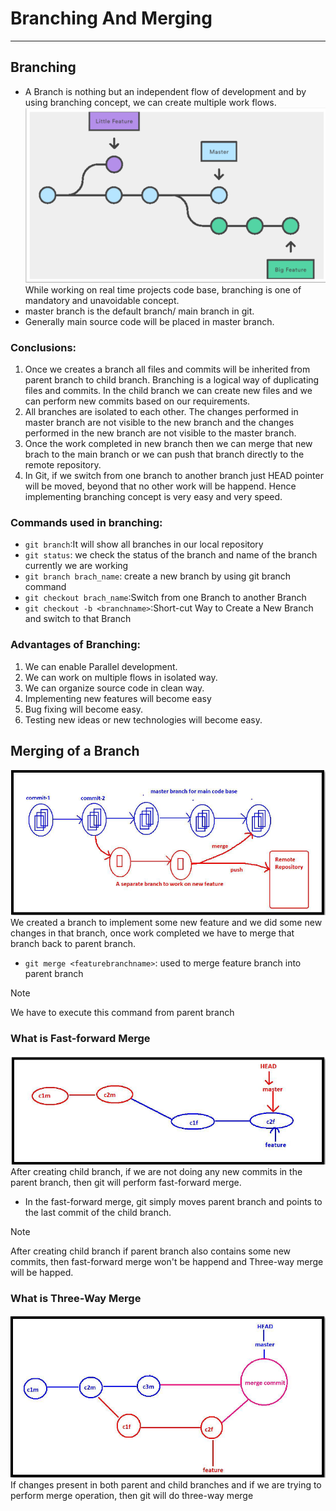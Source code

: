 # Branching And Merging

---
## Branching
* A Branch is nothing but an independent flow of development and by using branching concept, we can create multiple work flows.
![Branching and merging](branching_and_merging.png)
While working on real time projects code base, branching is one of mandatory and unavoidable concept.
* master branch is the default branch/ main branch in git.
* Generally main source code will be placed in master branch.
### Conclusions:
1. Once we creates a branch all files and commits will be inherited from parent branch to child branch. Branching is a logical way of duplicating files and commits. In the child branch we can create new files and we can perform new commits based on our requirements.
2. All branches are isolated to each other. The changes performed in master branch are not visible to the new branch and the changes performed in the new branch are not visible to the master branch.
3. Once the work completed in new branch then we can merge that new brach to the main branch or we can push that branch directly to the remote repository.
4. In Git, if we switch from one branch to another branch just HEAD pointer will be moved, beyond that no other work will be happend. Hence implementing branching concept is very easy and very speed.
### Commands used in branching:
* `git branch`:It will show all branches in our local repository
* `git status`: we check the status of the branch and name of the branch currently we are working
* `git branch brach_name`: create a new branch by using git branch command
* `git checkout brach_name`:Switch from one Branch to another Branch
* `git checkout -b <branchname>`:Short-cut Way to Create a New Branch and switch to that Branch

### Advantages of Branching: 
1. We can enable Parallel development. 
2. We can work on multiple flows in isolated way. 
3. We can organize source code in clean way.
4. Implementing new features will become easy
5. Bug fixing will become easy.
6. Testing new ideas or new technologies will become easy.

## Merging of a Branch
![Merging](merging.png)
We created a branch to implement some new feature and we did some new changes in that branch, once work completed we have to merge that branch back to parent branch.
* `git merge <featurebranchname>`: used to merge feature branch into parent branch
>[!NOTE]
> 
> We have to execute this command from parent branch

### What is Fast-forward Merge
![fast forward](fast_forward.png)
After creating child branch, if we are not doing any new commits in the parent branch, then git will perform fast-forward merge.
* In the fast-forward merge, git simply moves parent branch and points to the last commit of the child branch.
>[!NOTE]
> 
> After creating child branch if parent branch also contains some new commits, then fast-forward merge won't be happend and Three-way merge will be happed.
### What is Three-Way Merge
![Three way merge](three_way.png)
If changes present in both parent and child branches and if we are trying to perform merge operation, then git will do three-way merge
